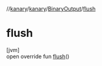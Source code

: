 //[kanary](../../../index.md)/[kanary](../index.md)/[BinaryOutput](index.md)/[flush](flush.md)

# flush

[jvm]\
open override fun [flush](flush.md)()
